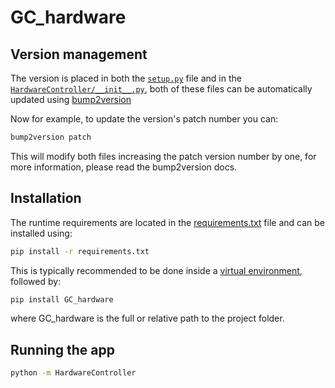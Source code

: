 # GC_hardware

## Version management

The version is placed in both the [`setup.py`](../setup.py) file and in the [`HardwareController/__init__.py`](../HardwareController/__init__.py), both of these files can be automatically updated using [bump2version](https://pypi.org/project/bump2version/)

Now for example, to update the version's patch number you can:

```bash
bump2version patch
```

This will modify both files increasing the patch version number by one, for more information, please read the bump2version docs.


## Installation

The runtime requirements are located in the [requirements.txt](../requirements.txt) file and can be installed using:

```bash
pip install -r requirements.txt
```

This is typically recommended to be done inside a [virtual environment](https://pypi.org/project/virtualenv/), followed by:

```bash
pip install GC_hardware
```

where GC_hardware is the full or relative path to the project folder.



## Running the app

```bash
python -m HardwareController
```